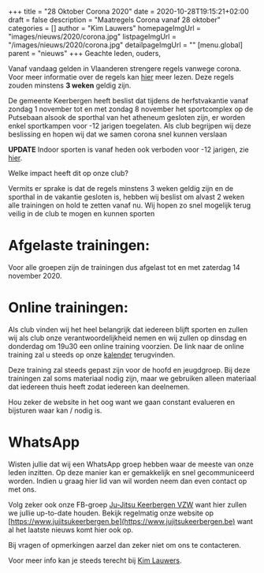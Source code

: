 +++
title = "28 Oktober Corona 2020"
date = 2020-10-28T19:15:21+02:00
draft = false
description = "Maatregels Corona vanaf 28 oktober"
categories = []
author = "Kim Lauwers"
homepageImgUrl = "images/nieuws/2020/corona.jpg"
listpageImgUrl = "/images/nieuws/2020/corona.jpg"
detailpageImgUrl = ""
[menu.global]
    parent = "nieuws"
+++
Geachte leden, ouders, 

Vanaf vandaag gelden in Vlaanderen strengere regels vanwege corona.
Voor meer informatie over de regels kan [hier](https://www.sport.vlaanderen/sporten-in-tijden-van-corona/) meer lezen.
Deze regels zouden minstens **3 weken** geldig zijn.

De gemeente Keerbergen heeft beslist dat tijdens de herfstvakantie vanaf zondag 1 november tot en met zondag 8 november het sportcomplex op de Putsebaan alsook de sporthal van het atheneum gesloten zijn, er worden enkel sportkampen voor -12 jarigen toegelaten.
Als club begrijpen wij deze beslissing en hopen wij dat we samen corona snel kunnen verslaan

**UPDATE** Indoor sporten is vanaf heden ook verboden voor -12 jarigen, zie [hier](https://www.sport.vlaanderen/media/15272/maatregelen-voor-de-sportsector-vanaf-29-oktober.pdf?fbclid=IwAR2zwTU6nhoS1iJTa80fMKwuEWPXiZmb9h58pp9IBStFWFkwMMzlN5TT16g).

Welke impact heeft dit op onze club?

Vermits er sprake is dat de regels minstens 3 weken geldig zijn en de sporthal in de vakantie gesloten is, hebben wij beslist om alvast 2 weken alle trainingen on hold te zetten vanaf nu.
Wij hopen zo snel mogelijk terug veilig in de club te mogen en kunnen sporten

# Afgelaste trainingen:
Voor alle groepen zijn de trainingen dus afgelast tot en met zaterdag 14 november 2020.    

# Online trainingen:
Als club vinden wij het heel belangrijk dat iedereen blijft sporten en zullen wij als club onze verantwoordelijkheid nemen en wij zullen op dinsdag en donderdag om 19u30 een online training voorzien.
De link naar de online training zal u steeds op onze [kalender](https://www.jujitsukeerbergen.be/kalender) terugvinden.

Deze training zal steeds gepast zijn voor de hoofd en jeugdgroep. Bij deze trainingen zal soms materiaal nodig zijn, maar we gebruiken alleen materiaal dat iedereen thuis heeft zodat iedereen kan deelnemen.

Hou zeker de website in het oog want we gaan constant evalueren en bijsturen waar kan / nodig is.

# WhatsApp
Wisten jullie dat wij een WhatsApp groep hebben waar de meeste van onze leden inzitten.
Op deze manier kan er gemakkelijk en snel gecommuniceerd worden.
Indien u graag hier lid van wil worden neem dan even contact op met ons.

Volg zeker ook onze FB-groep [Ju-Jitsu Keerbergen VZW](https://www.facebook.com/groups/357231384348318/) want hier zullen we jullie up-to-date houden. Bekijk regelmatig onze website op [https://www.jujitsukeerbergen.be](https://www.jujitsukeerbergen.be) want al het laatste nieuws komt hier ook op.

Bij vragen of opmerkingen aarzel dan zeker niet om ons te contacteren.

Voor meer info kan je steeds terecht bij [Kim Lauwers](https://www.jujitsukeerbergen.be/trainers/#Kim_Lauwers).